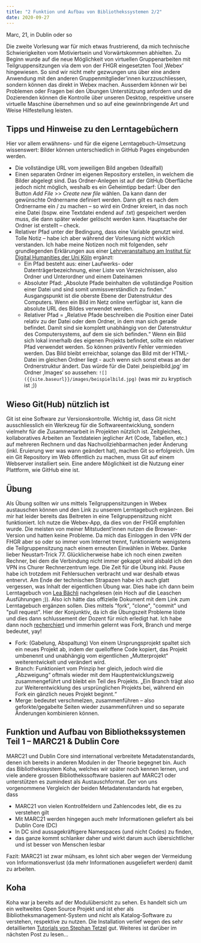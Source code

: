 ```yaml
---
title: "2 Funktion und Aufbau von Bibliothekssystemen 2/2"
date: 2020-09-27
---
```

Marc, 21, in Dublin oder so

Die zweite Vorlesung war für mich etwas frustrierend, da mich technische Schwierigkeiten vom Motiviertsein und Vorwärtskommen abhielten. 
Zu Beginn wurde auf die neue Möglichkeit von virtuellen Gruppenarbeiten mit Teilgruppensitzungen via dem von der FHGR eingesetzten Tool ‚Webex‘ hingewiesen. So sind wir nicht mehr gezwungen uns über eine andere Anwendung mit den anderen Gruppenmitglieder’innen kurzzuschliessen, sondern können das direkt in Webex machen. Ausserdem können wir bei Problemen oder Fragen bei den Übungen Unterstützung anfordern und die Dozierenden können die Kontrolle über unseren Desktop, respektive unsere virtuelle Maschine übernehmen und so auf eine gewinnbringende Art und Weise Hilfestellung leisten. 

## Tipps und Hinweise zu den Lerntagebüchern 
Hier vor allem erwähnens- und für die eigene Lerntagebuch-Umsetzung wissenswert: Bilder können unterschiedlich in GitHub Pages eingebunden werden. 
+ Die vollständige URL vom jeweiligen Bild angeben (Idealfall)
+ Einen separaten Ordner im eigenen Repository erstellen, in welchem die Bilder abgelegt sind. Das Ordner-Anlegen ist auf der GitHub Oberfläche jedoch nicht möglich, weshalb es ein Geheimtipp bedarf: Über den Button *Add File* >> *Create new file* wählen. Da kann dann der gewünschte Ordnername definiert werden. Dann gilt es nach dem Ordnername ein / zu machen – so wird ein Ordner kreiert, in das noch eine Datei (bspw. eine Textdatei endend auf .txt) gespeichert werden muss, die dann später wieder gelöscht werden kann. Hauptsache der Ordner ist erstellt – check. 
+ Relativer Pfad unter der Bedingung, dass eine Variable genutzt wird. Tolle Notiz – habe ich aber während der Vorlesung nicht wirklich verstanden. Ich habe meine Notizen noch mit folgenden, sehr grundlegenden Erklärungen aus einer [Lehrveranstaltung am Institut für Digital Humanities der Uni Köln](https://lehre.idh.uni-koeln.de/lehrveranstaltungen/wisem19/basissysteme-der-informationsverarbeitung-1-bsi-2/web-technologien/html-1/relative-vs-absolute-pfade/) ergänzt:
  + Ein Pfad besteht aus:  einer Laufwerks- oder Datenträgerbezeichnung, einer Liste von Verzeichnissen, also Ordner und Unterordner und einem Dateinamen
  + Absoluter Pfad:  „Absolute Pfade beinhalten die vollständige Position einer Datei und sind somit unmissverständlich zu finden.“ Ausgangspunkt ist die oberste Ebene der  Datenstruktur des Computers. Wenn ein Bild im Netz online verfügbar ist, kann die absolute URL des Bildes verwendet werden.
  + Relativer Pfad = „Relative Pfade beschreiben die Position einer Datei relativ zu der Datei oder dem Ordner, in dem man sich gerade befindet. Damit sind sie komplett unabhängig von der Datenstruktur des Computersystems, auf dem sie sich befinden.“ Wenn ein Bild sich lokal innerhalb des eigenen Projekts befindet, sollte ein relativer Pfad verwendet werden. So können präventiv Fehler vermieden werden. Das Bild bleibt erreichbar, solange das Bild mit der HTML-Datei im gleichen Ordner liegt - auch wenn sich sonst etwas an der Ordnerstruktur ändert.
Das würde für die Datei ‚beispielbild.jpg‘ im Ordner ‚Images‘ so aussehen: 
```![]({{site.baseurl}}/images/beispielbild.jpg)``` (was mir zu kryptisch ist ;))

## Wieso Git(Hub) nützlich ist
Git ist eine Software zur Versionskontrolle. Wichtig ist, dass Git nicht ausschliesslich ein Werkzeug für die Softwareentwicklung, sondern vielmehr für die Zusammenarbeit in Projekten nützlich ist. Zeitgleiches, kollaboratives Arbeiten an Textdateien jeglicher Art (Code, Tabellen, etc.) auf mehreren Rechnern und das Nachvollziehbarmachen jeder Änderung (inkl. Eruierung wer was wann geändert hat), machen Git so erfolgreich. Um ein Git Repository im Web öffentlich zu machen, muss Git auf einem Webserver installiert sein. Eine andere Möglichkeit ist die Nutzung einer Plattform, wie GitHub eine ist. 

## Übung
Als Übung sollten wir uns mittels Teilgruppensitzungen in Webex austauschen können und den Link zu unserem Lerntagebuch ergänzen. Bei mir hat leider bereits das Beitreten in eine Teilgruppensitzung nicht funktioniert. Ich nutze die Webex-App, da dies von der FHGR empfohlen wurde. Die meisten von meiner Mitstudent’innen nutzen die Browser-Version und hatten keine Probleme. Da mich das Einloggen in den VPN der FHGR aber so oder so immer vom Internet trennt, funktionierte wenigstens die Teilgruppensitzung nach einem erneuten Einwählen in Webex. Danke lieber Neustart-Trick 77. Glücklicherweise habe ich noch einen zweiten Rechner, bei dem die Verbindung nicht immer gekappt wird alsbald ich den VPN ins Churer Rechnerzentrum lege. Die Zeit für die Übung inkl. Pause habe ich trotzdem mit Fehlersuchen verbracht und war deshalb etwas entnervt. Am Ende der technischen Strapazen habe ich auch glatt vergessen, was Inhalt der eigentlichen Übung war. Dies habe ich dann beim Lerntagebuch von [Lea Bächli](https://leabaechli.github.io/bain/lektion2/) nachgelesen (ein Hoch auf die Leaschen Ausführungen ;)). Also ich hätte das offizielle Dokument mit dem Link zum Lerntagebuch ergänzen sollen. Dies mittels "fork", "clone", "commit" und "pull request". Hier der Konjunktiv, da ich die Übungszeit Probleme löste und dies dann schlussement der Dozent für mich erledigt hat. Ich habe dann noch [recherchiert](https://www.dev-insider.de/was-ist-ein-fork-a-745969/) und immerhin gelernt was Fork, Branch und merge bedeutet, yay!
+ Fork: (Gabelung, Abspaltung) Von einem Ursprungsprojekt spaltet sich ein neues Projekt ab, indem der quelloffene Code kopiert, das Projekt umbenennt und unabhängig vom eigentlichen „Mutterprojekt“ weiterentwickelt und verändert wird.
+ Branch: Funktioniert vom Prinzip her gleich, jedoch wird die „Abzweigung“ oftmals wieder mit dem Hauptentwicklungszweig zusammengeführt und bleibt ein Teil des Projekts. „Ein Branch trägt also zur Weiterentwicklung des ursprünglichen Projekts bei, während ein Fork ein gänzlich neues Projekt beginnt.“
+ Merge: bedeutet verschmelzen, zusammenführen – also geforkte/gegabelte Seiten wieder zusammenführen und so separate Änderungen kombinieren können. 

## Funktion und Aufbau von Bibliothekssystemen Teil 1 – MARC21 & Dublin Core
MARC21 und Dublin Core sind international verbreitete Metadatenstandards, denen ich bereits in anderen Modulen in der Theorie begegnet bin. Auch das Bibliothekssystem Koha, welches wir später noch kennen lernen, und viele andere grossen Bibliothekssoftware basieren auf MARC21 oder unterstützen es zumindest als Austauschformat. Der von uns vorgenommene Vergleich der beiden Metadatenstandards hat ergeben, dass 
+ MARC21 von vielen Kontrollfeldern und Zahlencodes lebt, die es zu verstehen gilt
+ Mit MARC21 werden hingegen auch mehr Informationen geliefert als bei Dublin Core (DC)
+ In DC sind aussagekräftigere Namespaces (und nicht Codes) zu finden,
+ das ganze kommt schlanker daher und wirkt darum auch übersichtlicher und ist besser von Menschen lesbar

Fazit: MARC21 ist zwar mühsam, es lohnt sich aber wegen der Vermeidung von Informationsverlust (da mehr Informationen ausgeliefert werden) damit zu arbeiten.

## Koha
Koha war ja bereits auf der Modulübersicht zu sehen. Es handelt sich um ein weltweites Open Source Projekt und ist eher als Bibliotheksmanagement-System und nicht als Katalog-Software zu verstehen, respektive zu nutzen. Die Installation verlief wegen des sehr detaillierten [Tutorials von Stephan Tetzel](https://zefanjas.de/wie-man-koha-installiert-und-fuer-schulen-einrichtet-teil-1/) gut. Weiteres ist darüber im nächsten Post zu lesen...
